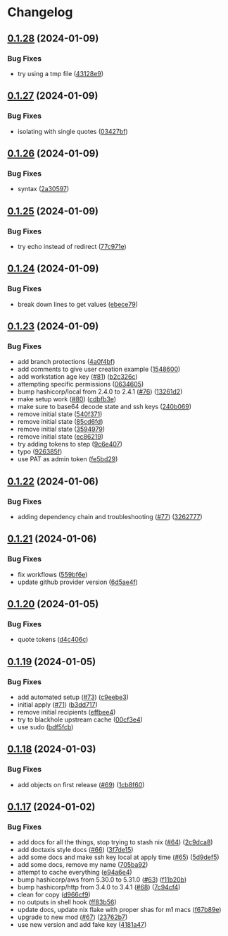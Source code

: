 # Changelog

## [0.1.28](https://github.com/matttrach/live-infra-aws-rke2/compare/v0.1.27...v0.1.28) (2024-01-09)


### Bug Fixes

* try using a tmp file ([43128e9](https://github.com/matttrach/live-infra-aws-rke2/commit/43128e946aa44b462c95062819daa4a9a00feb0f))

## [0.1.27](https://github.com/matttrach/live-infra-aws-rke2/compare/v0.1.26...v0.1.27) (2024-01-09)


### Bug Fixes

* isolating with single quotes ([03427bf](https://github.com/matttrach/live-infra-aws-rke2/commit/03427bfc0def17c2b6c36ef4a09666067cd47ec7))

## [0.1.26](https://github.com/matttrach/live-infra-aws-rke2/compare/v0.1.25...v0.1.26) (2024-01-09)


### Bug Fixes

* syntax ([2a30597](https://github.com/matttrach/live-infra-aws-rke2/commit/2a30597bf9901966b0cbb50d320949e48f9f4c5e))

## [0.1.25](https://github.com/matttrach/live-infra-aws-rke2/compare/v0.1.24...v0.1.25) (2024-01-09)


### Bug Fixes

* try echo instead of redirect ([77c971e](https://github.com/matttrach/live-infra-aws-rke2/commit/77c971e12f295851359cfc9c1fc3c11d7c531d83))

## [0.1.24](https://github.com/matttrach/live-infra-aws-rke2/compare/v0.1.23...v0.1.24) (2024-01-09)


### Bug Fixes

* break down lines to get values ([ebece79](https://github.com/matttrach/live-infra-aws-rke2/commit/ebece79fbcd5d33171f4c2d6c2e47c999e9828b0))

## [0.1.23](https://github.com/matttrach/live-infra-aws-rke2/compare/v0.1.22...v0.1.23) (2024-01-09)


### Bug Fixes

* add branch protections ([4a0f4bf](https://github.com/matttrach/live-infra-aws-rke2/commit/4a0f4bf4744c34f6cb0620698c4b433850053802))
* add comments to give user creation example ([1548600](https://github.com/matttrach/live-infra-aws-rke2/commit/1548600f56bd81e13e522be1efb92ea62b3ef152))
* add workstation age key ([#81](https://github.com/matttrach/live-infra-aws-rke2/issues/81)) ([b2c326c](https://github.com/matttrach/live-infra-aws-rke2/commit/b2c326cd8d47198d0f49d3a5d2df26c0a5b6e334))
* attempting specific permissions ([0634605](https://github.com/matttrach/live-infra-aws-rke2/commit/0634605fdf782a00cb34588e5429ee6a0f633158))
* bump hashicorp/local from 2.4.0 to 2.4.1 ([#76](https://github.com/matttrach/live-infra-aws-rke2/issues/76)) ([13261d2](https://github.com/matttrach/live-infra-aws-rke2/commit/13261d288e114999c716fb86d49f742947c3c02a))
* make setup work ([#80](https://github.com/matttrach/live-infra-aws-rke2/issues/80)) ([cdbfb3e](https://github.com/matttrach/live-infra-aws-rke2/commit/cdbfb3e9cb4d41cf395a092a0a759761a52b5aa7))
* make sure to base64 decode state and ssh keys ([240b069](https://github.com/matttrach/live-infra-aws-rke2/commit/240b069538ca9c1421888131c2f596f075faa5ff))
* remove initial state ([540f371](https://github.com/matttrach/live-infra-aws-rke2/commit/540f371193c720e731affc67db013e2cfb1013ab))
* remove initial state ([85cd6fd](https://github.com/matttrach/live-infra-aws-rke2/commit/85cd6fd7862e9aa1e52dc0e1be62d5085a889f28))
* remove initial state ([3594979](https://github.com/matttrach/live-infra-aws-rke2/commit/3594979ece48259e9658601ebd2ba3080df54746))
* remove initial state ([ec86219](https://github.com/matttrach/live-infra-aws-rke2/commit/ec86219d817aca15ec64979b598e17e9ee22e771))
* try adding tokens to step ([9c6e407](https://github.com/matttrach/live-infra-aws-rke2/commit/9c6e4072ae9d26a01cd29b1376cea5b7c2f44e9d))
* typo ([926385f](https://github.com/matttrach/live-infra-aws-rke2/commit/926385fc6eb9c59468f918eedaf82e2fee779280))
* use PAT as admin token ([fe5bd29](https://github.com/matttrach/live-infra-aws-rke2/commit/fe5bd29c6968866a21167f38ed88fbaa52833202))

## [0.1.22](https://github.com/matttrach/live-infra-aws-rke2/compare/v0.1.21...v0.1.22) (2024-01-06)


### Bug Fixes

* adding dependency chain and troubleshooting ([#77](https://github.com/matttrach/live-infra-aws-rke2/issues/77)) ([3262777](https://github.com/matttrach/live-infra-aws-rke2/commit/3262777f408593834aa3a314d73e4bcf12779f59))

## [0.1.21](https://github.com/matttrach/live-infra-aws-rke2/compare/v0.1.20...v0.1.21) (2024-01-06)


### Bug Fixes

* fix workflows ([559bf6e](https://github.com/matttrach/live-infra-aws-rke2/commit/559bf6ee757d4bf9fa7777e442f7bf135711483c))
* update github provider version ([6d5ae4f](https://github.com/matttrach/live-infra-aws-rke2/commit/6d5ae4fe2769e77fe3fa127de03b5c31548699e7))

## [0.1.20](https://github.com/matttrach/live-infra-aws-rke2/compare/v0.1.19...v0.1.20) (2024-01-05)


### Bug Fixes

* quote tokens ([d4c406c](https://github.com/matttrach/live-infra-aws-rke2/commit/d4c406c4b325fadcfe4dce7fde78aab843c0e980))

## [0.1.19](https://github.com/matttrach/live-infra-aws-rke2/compare/v0.1.18...v0.1.19) (2024-01-05)


### Bug Fixes

* add automated setup ([#73](https://github.com/matttrach/live-infra-aws-rke2/issues/73)) ([c9eebe3](https://github.com/matttrach/live-infra-aws-rke2/commit/c9eebe3dc426f2ae577ee19078646f692a6a576d))
* initial apply ([#71](https://github.com/matttrach/live-infra-aws-rke2/issues/71)) ([b3dd717](https://github.com/matttrach/live-infra-aws-rke2/commit/b3dd7171b7eb377fe79dc7c6f74cd16d7d1ba057))
* remove initial recipients ([effbee4](https://github.com/matttrach/live-infra-aws-rke2/commit/effbee4a4ec8a3228498e54db737640c8e2877cb))
* try to blackhole upstream cache ([00cf3e4](https://github.com/matttrach/live-infra-aws-rke2/commit/00cf3e46260a0a53d2219badbfc8c28115cd99fe))
* use sudo ([bdf5fcb](https://github.com/matttrach/live-infra-aws-rke2/commit/bdf5fcb303ba4fc8992066be20e67fd1889daa9e))

## [0.1.18](https://github.com/matttrach/live-infra-aws-rke2/compare/v0.1.17...v0.1.18) (2024-01-03)


### Bug Fixes

* add objects on first release ([#69](https://github.com/matttrach/live-infra-aws-rke2/issues/69)) ([1cb8f60](https://github.com/matttrach/live-infra-aws-rke2/commit/1cb8f6048bff4acf15c7ffbfd5fd41455c3e301d))

## [0.1.17](https://github.com/matttrach/live-infra-aws-rke2/compare/v0.1.16...v0.1.17) (2024-01-02)


### Bug Fixes

* add docs for all the things, stop trying to stash nix ([#64](https://github.com/matttrach/live-infra-aws-rke2/issues/64)) ([2c9dca8](https://github.com/matttrach/live-infra-aws-rke2/commit/2c9dca822450c3365b540e06b330080c30d4888a))
* add doctaxis style docs ([#66](https://github.com/matttrach/live-infra-aws-rke2/issues/66)) ([3f7de15](https://github.com/matttrach/live-infra-aws-rke2/commit/3f7de155497f931e0e641d30323312fef3d04b27))
* add some docs and make ssh key local at apply time ([#65](https://github.com/matttrach/live-infra-aws-rke2/issues/65)) ([5d9def5](https://github.com/matttrach/live-infra-aws-rke2/commit/5d9def5fa63716e8b1e5cad4a9bfb320a9d46430))
* add some docs, remove my name ([705ba92](https://github.com/matttrach/live-infra-aws-rke2/commit/705ba92f45d5e1e828b2e4583eb149552aa94162))
* attempt to cache everything ([e94a6e4](https://github.com/matttrach/live-infra-aws-rke2/commit/e94a6e4749a2ce6e318b0183e3f75b650802f42d))
* bump hashicorp/aws from 5.30.0 to 5.31.0 ([#63](https://github.com/matttrach/live-infra-aws-rke2/issues/63)) ([f11b20b](https://github.com/matttrach/live-infra-aws-rke2/commit/f11b20b1af6dc1ca5d12d9eb95bc47a37a8f1942))
* bump hashicorp/http from 3.4.0 to 3.4.1 ([#68](https://github.com/matttrach/live-infra-aws-rke2/issues/68)) ([7c94cf4](https://github.com/matttrach/live-infra-aws-rke2/commit/7c94cf434f4ff850e1c20e7e56cb91bc86ba10f7))
* clean for copy ([d966cf9](https://github.com/matttrach/live-infra-aws-rke2/commit/d966cf9fb272ea4820157e739641807c29d3e22c))
* no outputs in shell hook ([ff83b56](https://github.com/matttrach/live-infra-aws-rke2/commit/ff83b5639eb6290c268972483f10aca987da0d88))
* update docs, update nix flake with proper shas for m1 macs ([f67b89e](https://github.com/matttrach/live-infra-aws-rke2/commit/f67b89ea732cb4d9a33db371ea4cf1e6b06c63a9))
* upgrade to new mod ([#67](https://github.com/matttrach/live-infra-aws-rke2/issues/67)) ([23762b7](https://github.com/matttrach/live-infra-aws-rke2/commit/23762b7f520adc19e384fdc662dd38018f9259bd))
* use new version and add fake key ([4181a47](https://github.com/matttrach/live-infra-aws-rke2/commit/4181a47511136177815ee59bcba4aca24953f29d))
